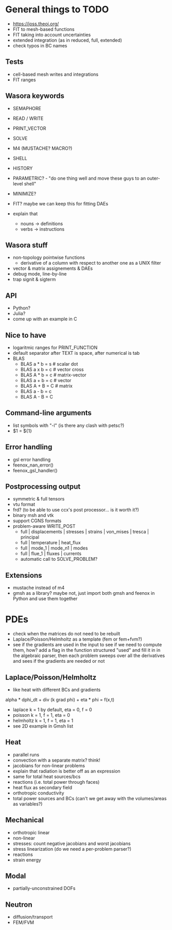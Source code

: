 # General things to TODO

 * https://joss.theoj.org/
 * FIT to mesh-based functions
 * FIT taking into account uncertainties
 * extended integration (as in reduced, full, extended)
 * check typos in BC names

 
## Tests
 
 * cell-based mesh writes and integrations
 * FIT ranges

## Wasora keywords

 * SEMAPHORE
 * READ / WRITE
 * PRINT_VECTOR
 * SOLVE
 * M4 (MUSTACHE? MACRO?)
 * SHELL
 * HISTORY
 * PARAMETRIC? - "do one thing well and move these guys to an outer-level shell"
 * MINIMIZE?
 * FIT? maybe we can keep this for fitting DAEs
 
 * explain that 
   - nouns -> definitions
   - verbs -> instructions
 
## Wasora stuff

 * non-topology pointwise functions
   - derivative of a column with respect to another one as a UNIX filter
 * vector & matrix assignements & DAEs
 * debug mode, line-by-line
 * trap signit & sigterm

## API

 * Python?
 * Julia?
 * come up with an example in C

## Nice to have

 * logaritmic ranges for PRINT_FUNCTION
 * default separator after TEXT is space, after numerical is tab
 * BLAS
   - BLAS a * b = s   # scalar dot
   - BLAS a x b = c   # vector cross
   - BLAS A * b = c   # matrix-vector
   - BLAS a + b = c   # vector
   - BLAS A + B = C   # matrix
   - BLAS a - b = c
   - BLAS A - B = C
   
 
## Command-line arguments

 * list symbols with "-l" (is there any clash with petsc?)
 * $1 = ${1}
 
## Error handling 
 
 * gsl error handling
 * feenox_nan_error()
 * feenox_gsl_handler()

## Postprocessing output

 * symmetric & full tensors
 * vtu format
 * frd? (to be able to use ccx's post processor... is it worth it?)
 * binary msh and vtk
 * support CGNS formats
 * problem-aware WRITE_POST 
   - full | displacements | stresses | strains | von_mises | tresca | principal
   - full | temperature | heat_flux
   - full | mode_1 | mode_n1 | modes
   - full | flue_1 | fluxes | currents
   - automatic call to SOLVE_PROBLEM?
 
## Extensions
 
 * mustache instead of m4
 * gmsh as a library? maybe not, just import both gmsh and feenox in Python and use them together

 
# PDEs

 * check when the matrices do not need to be rebuilt
 * Laplace/Poisson/Helmholtz as a template (fem or fem+fvm?)
 * see if the gradients are used in the input to see if we need to compute them, how? add a flag in the function structured "used" and fill it in in the algebraic parser, then each problem sweeps over all the derivatives and sees if the gradients are needed or not
 
## Laplace/Poisson/Helmholtz

 * like heat with different BCs and gradients
 
  alpha * dphi_dt + div (k grad phi) + eta * phi = f(x,t)
  
 * laplace k = 1 by default, eta = 0, f = 0
 * poisson k = 1, f = 1, eta = 0
 * helmholtz k = 1, f = 1, eta = 1
 * see 2D example in Gmsh list
 
## Heat

 * parallel runs
 * convection with a separate matrix? think!
 * jacobians for non-linear problems
 * explain that radiation is better off as an expression
 * same for total heat sources/bcs
 * reactions (i.e. total power through faces)
 * heat flux as secondary field
 * orthotropic conductivity
 * total power sources and BCs (can't we get away with the volumes/areas as variables?)
 
## Mechanical

 * orthotropic linear
 * non-linear
 * stresses: count negative jacobians and worst jacobians
 * stress linearization (do we need a per-problem parser?)
 * reactions
 * strain energy

## Modal

 * partially-unconstrained DOFs
 
## Neutron

 * diffusion/transport
 * FEM/FVM

